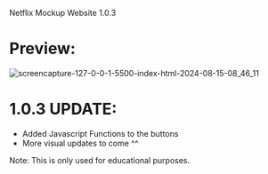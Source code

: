 Netflix Mockup Website 1.0.3

# Preview:
![screencapture-127-0-0-1-5500-index-html-2024-08-15-08_46_11](https://github.com/user-attachments/assets/516a3375-c1ad-49fb-9581-91aa1761697d)

# 1.0.3 UPDATE:
 - Added Javascript Functions to the buttons
 - More visual updates to come ^^

Note: This is only used for educational purposes.

